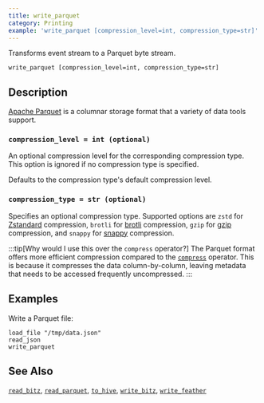 ```yaml
---
title: write_parquet
category: Printing
example: 'write_parquet [compression_level=int, compression_type=str]'
---
```



Transforms event stream to a Parquet byte stream.

```tql
write_parquet [compression_level=int, compression_type=str]
```

## Description

[Apache Parquet][parquet] is a columnar storage format that a variety of data
tools support.

[parquet]: https://parquet.apache.org/

### `compression_level = int (optional)`

An optional compression level for the corresponding compression type. This
option is ignored if no compression type is specified.

Defaults to the compression type's default compression level.

### `compression_type = str (optional)`

Specifies an optional compression type. Supported options are `zstd` for
[Zstandard][zstd-docs] compression, `brotli` for [brotli][brotli-docs]
compression, `gzip` for [gzip][gzip-docs] compression, and `snappy` for
[snappy][snappy-docs] compression.

[zstd-docs]: http://facebook.github.io/zstd/
[gzip-docs]: https://www.gzip.org
[brotli-docs]: https://www.brotli.org
[snappy-docs]: https://google.github.io/snappy/

:::tip[Why would I use this over the `compress` operator?]
The Parquet format offers more efficient compression compared to the
[`compress`](compress) operator. This is because it compresses
the data column-by-column, leaving metadata that needs to be accessed frequently
uncompressed.
:::

## Examples

Write a Parquet file:

```tql
load_file "/tmp/data.json"
read_json
write_parquet
```

## See Also

[`read_bitz`](/reference/operators/read_bitz),
[`read_parquet`](/reference/operators/read_parquet),
[`to_hive`](/reference/operators/to_hive),
[`write_bitz`](/reference/operators/write_bitz),
[`write_feather`](/reference/operators/write_feather)
